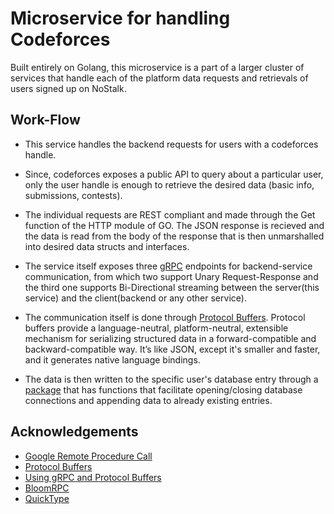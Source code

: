 
# Microservice for handling Codeforces 

Built entirely on Golang, this microservice is a part of a larger cluster of services
that handle each of the platform data requests and retrievals of users signed up on NoStalk.
## Work-Flow

- This service handles the backend requests for users with a codeforces handle.

- Since, codeforces exposes a public API to query about a particular user, only the user handle is enough to retrieve
    the desired data (basic info, submissions, contests).

- The individual requests are REST compliant and made through the Get function of the HTTP module of GO.
    The JSON response is recieved and the data is read from the body of the response that is then unmarshalled into desired data structs and interfaces.

- The service itself exposes three [gRPC](https://grpc.io/) endpoints for backend-service communication, from which two support Unary Request-Response and the third one supports Bi-Directional streaming between the server(this service) and the client(backend or any other service).

- The communication itself is done through [Protocol Buffers](https://developers.google.com/protocol-buffers/docs/overview). Protocol buffers provide a language-neutral, platform-neutral, extensible mechanism for serializing structured data in a forward-compatible and backward-compatible way. It’s like JSON, except it's smaller and faster, and it generates native language bindings.

- The data is then written to the specific user's database entry through a [package](https://github.com/NoStalk/serviceUtilities) that has functions that facilitate opening/closing database connections and appending data to already existing entries.





## Acknowledgements

 - [Google Remote Procedure Call](https://grpc.io/)
 - [Protocol Buffers](https://developers.google.com/protocol-buffers/docs/overview)
 - [Using gRPC and Protocol Buffers](https://medium.com/aspnetrun/using-grpc-in-microservices-for-building-a-high-performance-interservice-communication-with-net-5-11f3e5fa0e9d)
 - [BloomRPC](https://github.com/bloomrpc/bloomrpc)
 - [QuickType](https://quicktype.io/)
